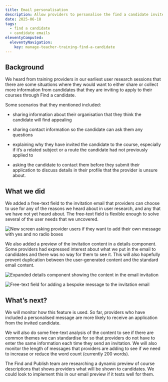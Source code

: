 ```yaml
---
title: Email personalisation
description: Allow providers to personalise the find a candidate invite email 
date: 2025-06-18
tags:
  - find a candidate
  - candidate emails
eleventyComputed:
  eleventyNavigation:
    key: manage-teacher-training-find-a-candidate
---
```

## Background

We heard from training providers in our earliest user research sessions that there are some situations where they would want to either share or collect more information from candidates that they are inviting to apply to their courses through Find a candidate.

Some scenarios that they mentioned included:

- sharing information about their organisation that they think the candidate will find appealing

- sharing contact information so the candidate can ask them any questions

- explaining why they have invited the candidate to the course, especially if it’s a related subject or a route the candidate had not previously applied to

- asking the candidate to contact them before they submit their application to discuss details in their profile that the provider is unsure about.

## What we did

We added a free-text field to the invitation email that providers can choose to use for any of the reasons we heard about in user research, and any that we have not yet heard about. The free-text field is flexible enough to solve several of the user needs that we uncovered.

![New screen asking provider users if they want to add their own message with yes and no radio boxes](add-own-message-yes-no.png)

We also added a preview of the invitation content in a details component. Some providers had expressed interest about what we put in the email to candidates and there was no way for them to see it. This will also hopefully prevent duplication between the user-generated content and the standard email content.

![Expanded details component showing the content in the email invitation](email-content-preview.png)

![Free-text field for adding a bespoke message to the invitation email](message-entry.png)

## What’s next?

We will monitor how this feature is used. So far, providers who have included a personalised message are more likely to receive an application from the invited candidate.

We will also do some free-text analysis of the content to see if there are common themes we can standardise for so that providers do not have to enter the same information each time they send an invitation. We will also monitor the length of messages that providers are adding to see if we need to increase or reduce the word count (currently 200 words).

The Find and Publish team are researching a dynamic preview of course descriptions that shows providers what will be shown to candidates. We could look to implement this in our email preview if it tests well for them.

